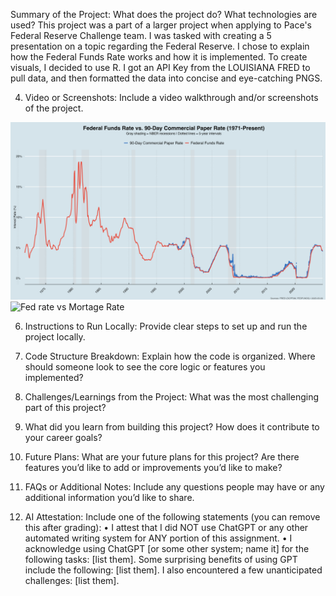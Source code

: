Summary of the Project: What does the project do? What technologies are used?
This project was a part of a larger project when applying to Pace's Federal Reserve Challenge team. I was tasked with creating a 5 presentation on a topic regarding the Federal Reserve. I chose to explain how the Federal Funds Rate works and how it is implemented. To create visuals, I decided to use R. I got an API Key from the LOUISIANA FRED to pull data, and then formatted the data into concise and eye-catching PNGS.    


4. Video or Screenshots: Include a video walkthrough and/or screenshots of the project.

   
![Fed Rate vs Commercial Paper](fed_vs_commercial_paper_final.png)
![Fed rate vs Mortage Rate](fed_vs_mortgage.png)
   
6. Instructions to Run Locally: Provide clear steps to set up and run the project locally.

   
8. Code Structure Breakdown: Explain how the code is organized. Where should someone
look to see the core logic or features you implemented?


10. Challenges/Learnings from the Project: What was the most challenging part of this project?

11. What did you learn from building this project? How does it contribute to your career goals?


12. Future Plans: What are your future plans for this project? Are there features you’d like to add or improvements you’d like to make?


13. FAQs or Additional Notes: Include any questions people may have or any additional information
you’d like to share.


15. AI Attestation: Include one of the following statements (you can remove this after grading):
• I attest that I did NOT use ChatGPT or any other automated writing system for ANY
portion of this assignment.
• I acknowledge using ChatGPT [or some other system; name it] for the following tasks:
[list them]. Some surprising benefits of using GPT include the following: [list them]. I also
encountered a few unanticipated challenges: [list them].
